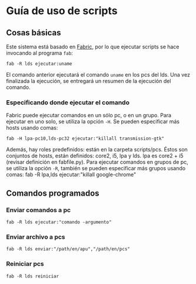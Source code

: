 Guía de uso de scripts
======================

## Cosas básicas
Este sistema está basado en [Fabric](http://www.fabfile.org), por lo que ejecutar scripts se hace invocando al programa `fab`:

    fab -R lds ejecutar:uname

El comando anterior ejecutará el comando `uname` en los pcs del lds.
Una vez finalizada la ejecución, se entregará un resumen de la ejecución del comando.

### Especificando donde ejecutar el comando
Fabric puede ejecutar comandos en un sólo pc, o en un grupo. Para ejecutar en uno solo, se utiliza la opción `-H`. Se pueden especificar más hosts usando comas:

    fab -H lpa-pc10,lds-pc32 ejecutar:"killall transmission-gtk"

Además, hay roles predefinidos: están en la carpeta scripts/pcs. Éstos son conjuntos de hosts, están definidos: core2, i5, lpa y lds. lpa es core2 + i5 (revisar definición en fabfile.py). Para ejecutar comandos en grupos de pc, se utiliza la opción `-R`, también se pueden especificar más grupos usando comas:
    fab -R lpa,lds ejecutar:"killall google-chrome"

## Comandos programados
### Enviar comandos a pc

    fab -R lds ejecutar:"comando -argumento"

### Enviar archivo a pcs

    fab -R lds enviar:"/path/en/apu","/path/en/pcs"

### Reiniciar pcs

    fab -R lds reiniciar